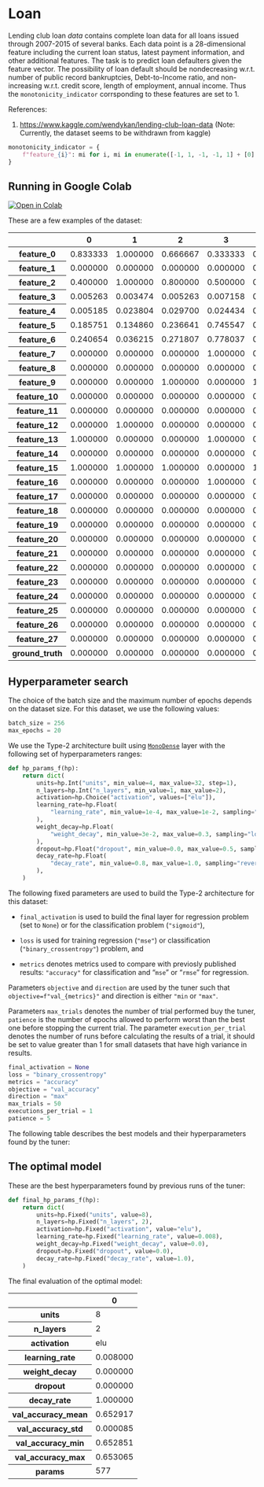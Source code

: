 Loan
================

<!-- WARNING: THIS FILE WAS AUTOGENERATED! DO NOT EDIT! -->

Lending club loan *data* contains complete loan data for all loans
issued through 2007-2015 of several banks. Each data point is a
28-dimensional feature including the current loan status, latest payment
information, and other additional features. The task is to predict loan
defaulters given the feature vector. The possibility of loan default
should be nondecreasing w.r.t. number of public record bankruptcies,
Debt-to-Income ratio, and non-increasing w.r.t. credit score, length of
employment, annual income. Thus the `monotonicity_indicator`
corrsponding to these features are set to 1.

References:

1.  https://www.kaggle.com/wendykan/lending-club-loan-data (Note:
    Currently, the dataset seems to be withdrawn from kaggle)

``` python
monotonicity_indicator = {
    f"feature_{i}": mi for i, mi in enumerate([-1, 1, -1, -1, 1] + [0] * 23)
}
```

## Running in Google Colab

<a href="https://colab.research.google.com/github/airtai/monotonic-nn/blob/main/nbs/experiments/Loan.ipynb" target=”_blank”>
<img src="https://colab.research.google.com/assets/colab-badge.svg" alt="Open in Colab" />
</a>

These are a few examples of the dataset:

<style type="text/css">
</style>
<table id="T_5f5bc">
  <thead>
    <tr>
      <th class="blank level0" >&nbsp;</th>
      <th id="T_5f5bc_level0_col0" class="col_heading level0 col0" >0</th>
      <th id="T_5f5bc_level0_col1" class="col_heading level0 col1" >1</th>
      <th id="T_5f5bc_level0_col2" class="col_heading level0 col2" >2</th>
      <th id="T_5f5bc_level0_col3" class="col_heading level0 col3" >3</th>
      <th id="T_5f5bc_level0_col4" class="col_heading level0 col4" >4</th>
    </tr>
  </thead>
  <tbody>
    <tr>
      <th id="T_5f5bc_level0_row0" class="row_heading level0 row0" >feature_0</th>
      <td id="T_5f5bc_row0_col0" class="data row0 col0" >0.833333</td>
      <td id="T_5f5bc_row0_col1" class="data row0 col1" >1.000000</td>
      <td id="T_5f5bc_row0_col2" class="data row0 col2" >0.666667</td>
      <td id="T_5f5bc_row0_col3" class="data row0 col3" >0.333333</td>
      <td id="T_5f5bc_row0_col4" class="data row0 col4" >0.666667</td>
    </tr>
    <tr>
      <th id="T_5f5bc_level0_row1" class="row_heading level0 row1" >feature_1</th>
      <td id="T_5f5bc_row1_col0" class="data row1 col0" >0.000000</td>
      <td id="T_5f5bc_row1_col1" class="data row1 col1" >0.000000</td>
      <td id="T_5f5bc_row1_col2" class="data row1 col2" >0.000000</td>
      <td id="T_5f5bc_row1_col3" class="data row1 col3" >0.000000</td>
      <td id="T_5f5bc_row1_col4" class="data row1 col4" >0.000000</td>
    </tr>
    <tr>
      <th id="T_5f5bc_level0_row2" class="row_heading level0 row2" >feature_2</th>
      <td id="T_5f5bc_row2_col0" class="data row2 col0" >0.400000</td>
      <td id="T_5f5bc_row2_col1" class="data row2 col1" >1.000000</td>
      <td id="T_5f5bc_row2_col2" class="data row2 col2" >0.800000</td>
      <td id="T_5f5bc_row2_col3" class="data row2 col3" >0.500000</td>
      <td id="T_5f5bc_row2_col4" class="data row2 col4" >0.700000</td>
    </tr>
    <tr>
      <th id="T_5f5bc_level0_row3" class="row_heading level0 row3" >feature_3</th>
      <td id="T_5f5bc_row3_col0" class="data row3 col0" >0.005263</td>
      <td id="T_5f5bc_row3_col1" class="data row3 col1" >0.003474</td>
      <td id="T_5f5bc_row3_col2" class="data row3 col2" >0.005263</td>
      <td id="T_5f5bc_row3_col3" class="data row3 col3" >0.007158</td>
      <td id="T_5f5bc_row3_col4" class="data row3 col4" >0.006842</td>
    </tr>
    <tr>
      <th id="T_5f5bc_level0_row4" class="row_heading level0 row4" >feature_4</th>
      <td id="T_5f5bc_row4_col0" class="data row4 col0" >0.005185</td>
      <td id="T_5f5bc_row4_col1" class="data row4 col1" >0.023804</td>
      <td id="T_5f5bc_row4_col2" class="data row4 col2" >0.029700</td>
      <td id="T_5f5bc_row4_col3" class="data row4 col3" >0.024434</td>
      <td id="T_5f5bc_row4_col4" class="data row4 col4" >0.021962</td>
    </tr>
    <tr>
      <th id="T_5f5bc_level0_row5" class="row_heading level0 row5" >feature_5</th>
      <td id="T_5f5bc_row5_col0" class="data row5 col0" >0.185751</td>
      <td id="T_5f5bc_row5_col1" class="data row5 col1" >0.134860</td>
      <td id="T_5f5bc_row5_col2" class="data row5 col2" >0.236641</td>
      <td id="T_5f5bc_row5_col3" class="data row5 col3" >0.745547</td>
      <td id="T_5f5bc_row5_col4" class="data row5 col4" >0.440204</td>
    </tr>
    <tr>
      <th id="T_5f5bc_level0_row6" class="row_heading level0 row6" >feature_6</th>
      <td id="T_5f5bc_row6_col0" class="data row6 col0" >0.240654</td>
      <td id="T_5f5bc_row6_col1" class="data row6 col1" >0.036215</td>
      <td id="T_5f5bc_row6_col2" class="data row6 col2" >0.271807</td>
      <td id="T_5f5bc_row6_col3" class="data row6 col3" >0.778037</td>
      <td id="T_5f5bc_row6_col4" class="data row6 col4" >0.260125</td>
    </tr>
    <tr>
      <th id="T_5f5bc_level0_row7" class="row_heading level0 row7" >feature_7</th>
      <td id="T_5f5bc_row7_col0" class="data row7 col0" >0.000000</td>
      <td id="T_5f5bc_row7_col1" class="data row7 col1" >0.000000</td>
      <td id="T_5f5bc_row7_col2" class="data row7 col2" >0.000000</td>
      <td id="T_5f5bc_row7_col3" class="data row7 col3" >1.000000</td>
      <td id="T_5f5bc_row7_col4" class="data row7 col4" >0.000000</td>
    </tr>
    <tr>
      <th id="T_5f5bc_level0_row8" class="row_heading level0 row8" >feature_8</th>
      <td id="T_5f5bc_row8_col0" class="data row8 col0" >0.000000</td>
      <td id="T_5f5bc_row8_col1" class="data row8 col1" >0.000000</td>
      <td id="T_5f5bc_row8_col2" class="data row8 col2" >0.000000</td>
      <td id="T_5f5bc_row8_col3" class="data row8 col3" >0.000000</td>
      <td id="T_5f5bc_row8_col4" class="data row8 col4" >0.000000</td>
    </tr>
    <tr>
      <th id="T_5f5bc_level0_row9" class="row_heading level0 row9" >feature_9</th>
      <td id="T_5f5bc_row9_col0" class="data row9 col0" >0.000000</td>
      <td id="T_5f5bc_row9_col1" class="data row9 col1" >0.000000</td>
      <td id="T_5f5bc_row9_col2" class="data row9 col2" >1.000000</td>
      <td id="T_5f5bc_row9_col3" class="data row9 col3" >0.000000</td>
      <td id="T_5f5bc_row9_col4" class="data row9 col4" >1.000000</td>
    </tr>
    <tr>
      <th id="T_5f5bc_level0_row10" class="row_heading level0 row10" >feature_10</th>
      <td id="T_5f5bc_row10_col0" class="data row10 col0" >0.000000</td>
      <td id="T_5f5bc_row10_col1" class="data row10 col1" >0.000000</td>
      <td id="T_5f5bc_row10_col2" class="data row10 col2" >0.000000</td>
      <td id="T_5f5bc_row10_col3" class="data row10 col3" >0.000000</td>
      <td id="T_5f5bc_row10_col4" class="data row10 col4" >0.000000</td>
    </tr>
    <tr>
      <th id="T_5f5bc_level0_row11" class="row_heading level0 row11" >feature_11</th>
      <td id="T_5f5bc_row11_col0" class="data row11 col0" >0.000000</td>
      <td id="T_5f5bc_row11_col1" class="data row11 col1" >0.000000</td>
      <td id="T_5f5bc_row11_col2" class="data row11 col2" >0.000000</td>
      <td id="T_5f5bc_row11_col3" class="data row11 col3" >0.000000</td>
      <td id="T_5f5bc_row11_col4" class="data row11 col4" >0.000000</td>
    </tr>
    <tr>
      <th id="T_5f5bc_level0_row12" class="row_heading level0 row12" >feature_12</th>
      <td id="T_5f5bc_row12_col0" class="data row12 col0" >0.000000</td>
      <td id="T_5f5bc_row12_col1" class="data row12 col1" >1.000000</td>
      <td id="T_5f5bc_row12_col2" class="data row12 col2" >0.000000</td>
      <td id="T_5f5bc_row12_col3" class="data row12 col3" >0.000000</td>
      <td id="T_5f5bc_row12_col4" class="data row12 col4" >0.000000</td>
    </tr>
    <tr>
      <th id="T_5f5bc_level0_row13" class="row_heading level0 row13" >feature_13</th>
      <td id="T_5f5bc_row13_col0" class="data row13 col0" >1.000000</td>
      <td id="T_5f5bc_row13_col1" class="data row13 col1" >0.000000</td>
      <td id="T_5f5bc_row13_col2" class="data row13 col2" >0.000000</td>
      <td id="T_5f5bc_row13_col3" class="data row13 col3" >1.000000</td>
      <td id="T_5f5bc_row13_col4" class="data row13 col4" >0.000000</td>
    </tr>
    <tr>
      <th id="T_5f5bc_level0_row14" class="row_heading level0 row14" >feature_14</th>
      <td id="T_5f5bc_row14_col0" class="data row14 col0" >0.000000</td>
      <td id="T_5f5bc_row14_col1" class="data row14 col1" >0.000000</td>
      <td id="T_5f5bc_row14_col2" class="data row14 col2" >0.000000</td>
      <td id="T_5f5bc_row14_col3" class="data row14 col3" >0.000000</td>
      <td id="T_5f5bc_row14_col4" class="data row14 col4" >0.000000</td>
    </tr>
    <tr>
      <th id="T_5f5bc_level0_row15" class="row_heading level0 row15" >feature_15</th>
      <td id="T_5f5bc_row15_col0" class="data row15 col0" >1.000000</td>
      <td id="T_5f5bc_row15_col1" class="data row15 col1" >1.000000</td>
      <td id="T_5f5bc_row15_col2" class="data row15 col2" >1.000000</td>
      <td id="T_5f5bc_row15_col3" class="data row15 col3" >0.000000</td>
      <td id="T_5f5bc_row15_col4" class="data row15 col4" >1.000000</td>
    </tr>
    <tr>
      <th id="T_5f5bc_level0_row16" class="row_heading level0 row16" >feature_16</th>
      <td id="T_5f5bc_row16_col0" class="data row16 col0" >0.000000</td>
      <td id="T_5f5bc_row16_col1" class="data row16 col1" >0.000000</td>
      <td id="T_5f5bc_row16_col2" class="data row16 col2" >0.000000</td>
      <td id="T_5f5bc_row16_col3" class="data row16 col3" >1.000000</td>
      <td id="T_5f5bc_row16_col4" class="data row16 col4" >0.000000</td>
    </tr>
    <tr>
      <th id="T_5f5bc_level0_row17" class="row_heading level0 row17" >feature_17</th>
      <td id="T_5f5bc_row17_col0" class="data row17 col0" >0.000000</td>
      <td id="T_5f5bc_row17_col1" class="data row17 col1" >0.000000</td>
      <td id="T_5f5bc_row17_col2" class="data row17 col2" >0.000000</td>
      <td id="T_5f5bc_row17_col3" class="data row17 col3" >0.000000</td>
      <td id="T_5f5bc_row17_col4" class="data row17 col4" >0.000000</td>
    </tr>
    <tr>
      <th id="T_5f5bc_level0_row18" class="row_heading level0 row18" >feature_18</th>
      <td id="T_5f5bc_row18_col0" class="data row18 col0" >0.000000</td>
      <td id="T_5f5bc_row18_col1" class="data row18 col1" >0.000000</td>
      <td id="T_5f5bc_row18_col2" class="data row18 col2" >0.000000</td>
      <td id="T_5f5bc_row18_col3" class="data row18 col3" >0.000000</td>
      <td id="T_5f5bc_row18_col4" class="data row18 col4" >0.000000</td>
    </tr>
    <tr>
      <th id="T_5f5bc_level0_row19" class="row_heading level0 row19" >feature_19</th>
      <td id="T_5f5bc_row19_col0" class="data row19 col0" >0.000000</td>
      <td id="T_5f5bc_row19_col1" class="data row19 col1" >0.000000</td>
      <td id="T_5f5bc_row19_col2" class="data row19 col2" >0.000000</td>
      <td id="T_5f5bc_row19_col3" class="data row19 col3" >0.000000</td>
      <td id="T_5f5bc_row19_col4" class="data row19 col4" >0.000000</td>
    </tr>
    <tr>
      <th id="T_5f5bc_level0_row20" class="row_heading level0 row20" >feature_20</th>
      <td id="T_5f5bc_row20_col0" class="data row20 col0" >0.000000</td>
      <td id="T_5f5bc_row20_col1" class="data row20 col1" >0.000000</td>
      <td id="T_5f5bc_row20_col2" class="data row20 col2" >0.000000</td>
      <td id="T_5f5bc_row20_col3" class="data row20 col3" >0.000000</td>
      <td id="T_5f5bc_row20_col4" class="data row20 col4" >0.000000</td>
    </tr>
    <tr>
      <th id="T_5f5bc_level0_row21" class="row_heading level0 row21" >feature_21</th>
      <td id="T_5f5bc_row21_col0" class="data row21 col0" >0.000000</td>
      <td id="T_5f5bc_row21_col1" class="data row21 col1" >0.000000</td>
      <td id="T_5f5bc_row21_col2" class="data row21 col2" >0.000000</td>
      <td id="T_5f5bc_row21_col3" class="data row21 col3" >0.000000</td>
      <td id="T_5f5bc_row21_col4" class="data row21 col4" >0.000000</td>
    </tr>
    <tr>
      <th id="T_5f5bc_level0_row22" class="row_heading level0 row22" >feature_22</th>
      <td id="T_5f5bc_row22_col0" class="data row22 col0" >0.000000</td>
      <td id="T_5f5bc_row22_col1" class="data row22 col1" >0.000000</td>
      <td id="T_5f5bc_row22_col2" class="data row22 col2" >0.000000</td>
      <td id="T_5f5bc_row22_col3" class="data row22 col3" >0.000000</td>
      <td id="T_5f5bc_row22_col4" class="data row22 col4" >0.000000</td>
    </tr>
    <tr>
      <th id="T_5f5bc_level0_row23" class="row_heading level0 row23" >feature_23</th>
      <td id="T_5f5bc_row23_col0" class="data row23 col0" >0.000000</td>
      <td id="T_5f5bc_row23_col1" class="data row23 col1" >0.000000</td>
      <td id="T_5f5bc_row23_col2" class="data row23 col2" >0.000000</td>
      <td id="T_5f5bc_row23_col3" class="data row23 col3" >0.000000</td>
      <td id="T_5f5bc_row23_col4" class="data row23 col4" >0.000000</td>
    </tr>
    <tr>
      <th id="T_5f5bc_level0_row24" class="row_heading level0 row24" >feature_24</th>
      <td id="T_5f5bc_row24_col0" class="data row24 col0" >0.000000</td>
      <td id="T_5f5bc_row24_col1" class="data row24 col1" >0.000000</td>
      <td id="T_5f5bc_row24_col2" class="data row24 col2" >0.000000</td>
      <td id="T_5f5bc_row24_col3" class="data row24 col3" >0.000000</td>
      <td id="T_5f5bc_row24_col4" class="data row24 col4" >0.000000</td>
    </tr>
    <tr>
      <th id="T_5f5bc_level0_row25" class="row_heading level0 row25" >feature_25</th>
      <td id="T_5f5bc_row25_col0" class="data row25 col0" >0.000000</td>
      <td id="T_5f5bc_row25_col1" class="data row25 col1" >0.000000</td>
      <td id="T_5f5bc_row25_col2" class="data row25 col2" >0.000000</td>
      <td id="T_5f5bc_row25_col3" class="data row25 col3" >0.000000</td>
      <td id="T_5f5bc_row25_col4" class="data row25 col4" >0.000000</td>
    </tr>
    <tr>
      <th id="T_5f5bc_level0_row26" class="row_heading level0 row26" >feature_26</th>
      <td id="T_5f5bc_row26_col0" class="data row26 col0" >0.000000</td>
      <td id="T_5f5bc_row26_col1" class="data row26 col1" >0.000000</td>
      <td id="T_5f5bc_row26_col2" class="data row26 col2" >0.000000</td>
      <td id="T_5f5bc_row26_col3" class="data row26 col3" >0.000000</td>
      <td id="T_5f5bc_row26_col4" class="data row26 col4" >0.000000</td>
    </tr>
    <tr>
      <th id="T_5f5bc_level0_row27" class="row_heading level0 row27" >feature_27</th>
      <td id="T_5f5bc_row27_col0" class="data row27 col0" >0.000000</td>
      <td id="T_5f5bc_row27_col1" class="data row27 col1" >0.000000</td>
      <td id="T_5f5bc_row27_col2" class="data row27 col2" >0.000000</td>
      <td id="T_5f5bc_row27_col3" class="data row27 col3" >0.000000</td>
      <td id="T_5f5bc_row27_col4" class="data row27 col4" >0.000000</td>
    </tr>
    <tr>
      <th id="T_5f5bc_level0_row28" class="row_heading level0 row28" >ground_truth</th>
      <td id="T_5f5bc_row28_col0" class="data row28 col0" >0.000000</td>
      <td id="T_5f5bc_row28_col1" class="data row28 col1" >0.000000</td>
      <td id="T_5f5bc_row28_col2" class="data row28 col2" >0.000000</td>
      <td id="T_5f5bc_row28_col3" class="data row28 col3" >0.000000</td>
      <td id="T_5f5bc_row28_col4" class="data row28 col4" >0.000000</td>
    </tr>
  </tbody>
</table>

## Hyperparameter search

The choice of the batch size and the maximum number of epochs depends on
the dataset size. For this dataset, we use the following values:

``` python
batch_size = 256
max_epochs = 20
```

We use the Type-2 architecture built using
[`MonoDense`](api/airt/keras/layers/MonoDense/#airt.keras.layers.MonoDense)
layer with the following set of hyperparameters ranges:

``` python
def hp_params_f(hp):
    return dict(
        units=hp.Int("units", min_value=4, max_value=32, step=1),
        n_layers=hp.Int("n_layers", min_value=1, max_value=2),
        activation=hp.Choice("activation", values=["elu"]),
        learning_rate=hp.Float(
            "learning_rate", min_value=1e-4, max_value=1e-2, sampling="log"
        ),
        weight_decay=hp.Float(
            "weight_decay", min_value=3e-2, max_value=0.3, sampling="log"
        ),
        dropout=hp.Float("dropout", min_value=0.0, max_value=0.5, sampling="linear"),
        decay_rate=hp.Float(
            "decay_rate", min_value=0.8, max_value=1.0, sampling="reverse_log"
        ),
    )
```

The following fixed parameters are used to build the Type-2 architecture
for this dataset:

- `final_activation` is used to build the final layer for regression
  problem (set to `None`) or for the classification problem
  (`"sigmoid"`),

- `loss` is used for training regression (`"mse"`) or classification
  (`"binary_crossentropy"`) problem, and

- `metrics` denotes metrics used to compare with previosly published
  results: `"accuracy"` for classification and “`mse`” or “`rmse`” for
  regression.

Parameters `objective` and `direction` are used by the tuner such that
`objective=f"val_{metrics}"` and direction is either `"min` or `"max"`.

Parameters `max_trials` denotes the number of trial performed buy the
tuner, `patience` is the number of epochs allowed to perform worst than
the best one before stopping the current trial. The parameter
`execution_per_trial` denotes the number of runs before calculating the
results of a trial, it should be set to value greater than 1 for small
datasets that have high variance in results.

``` python
final_activation = None
loss = "binary_crossentropy"
metrics = "accuracy"
objective = "val_accuracy"
direction = "max"
max_trials = 50
executions_per_trial = 1
patience = 5
```

The following table describes the best models and their hyperparameters
found by the tuner:

## The optimal model

These are the best hyperparameters found by previous runs of the tuner:

``` python
def final_hp_params_f(hp):
    return dict(
        units=hp.Fixed("units", value=8),
        n_layers=hp.Fixed("n_layers", 2),
        activation=hp.Fixed("activation", value="elu"),
        learning_rate=hp.Fixed("learning_rate", value=0.008),
        weight_decay=hp.Fixed("weight_decay", value=0.0),
        dropout=hp.Fixed("dropout", value=0.0),
        decay_rate=hp.Fixed("decay_rate", value=1.0),
    )
```

The final evaluation of the optimal model:

<style type="text/css">
</style>
<table id="T_7149d">
  <thead>
    <tr>
      <th class="blank level0" >&nbsp;</th>
      <th id="T_7149d_level0_col0" class="col_heading level0 col0" >0</th>
    </tr>
  </thead>
  <tbody>
    <tr>
      <th id="T_7149d_level0_row0" class="row_heading level0 row0" >units</th>
      <td id="T_7149d_row0_col0" class="data row0 col0" >8</td>
    </tr>
    <tr>
      <th id="T_7149d_level0_row1" class="row_heading level0 row1" >n_layers</th>
      <td id="T_7149d_row1_col0" class="data row1 col0" >2</td>
    </tr>
    <tr>
      <th id="T_7149d_level0_row2" class="row_heading level0 row2" >activation</th>
      <td id="T_7149d_row2_col0" class="data row2 col0" >elu</td>
    </tr>
    <tr>
      <th id="T_7149d_level0_row3" class="row_heading level0 row3" >learning_rate</th>
      <td id="T_7149d_row3_col0" class="data row3 col0" >0.008000</td>
    </tr>
    <tr>
      <th id="T_7149d_level0_row4" class="row_heading level0 row4" >weight_decay</th>
      <td id="T_7149d_row4_col0" class="data row4 col0" >0.000000</td>
    </tr>
    <tr>
      <th id="T_7149d_level0_row5" class="row_heading level0 row5" >dropout</th>
      <td id="T_7149d_row5_col0" class="data row5 col0" >0.000000</td>
    </tr>
    <tr>
      <th id="T_7149d_level0_row6" class="row_heading level0 row6" >decay_rate</th>
      <td id="T_7149d_row6_col0" class="data row6 col0" >1.000000</td>
    </tr>
    <tr>
      <th id="T_7149d_level0_row7" class="row_heading level0 row7" >val_accuracy_mean</th>
      <td id="T_7149d_row7_col0" class="data row7 col0" >0.652917</td>
    </tr>
    <tr>
      <th id="T_7149d_level0_row8" class="row_heading level0 row8" >val_accuracy_std</th>
      <td id="T_7149d_row8_col0" class="data row8 col0" >0.000085</td>
    </tr>
    <tr>
      <th id="T_7149d_level0_row9" class="row_heading level0 row9" >val_accuracy_min</th>
      <td id="T_7149d_row9_col0" class="data row9 col0" >0.652851</td>
    </tr>
    <tr>
      <th id="T_7149d_level0_row10" class="row_heading level0 row10" >val_accuracy_max</th>
      <td id="T_7149d_row10_col0" class="data row10 col0" >0.653065</td>
    </tr>
    <tr>
      <th id="T_7149d_level0_row11" class="row_heading level0 row11" >params</th>
      <td id="T_7149d_row11_col0" class="data row11 col0" >577</td>
    </tr>
  </tbody>
</table>
